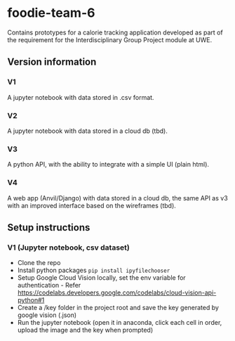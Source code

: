 # foodie-team-6
Contains prototypes for a calorie tracking application developed as part of the requirement for the Interdisciplinary Group Project module at UWE. 

## Version information
### V1
A jupyter notebook with data stored in .csv format.

### V2
A jupyter notebook with data stored in a cloud db (tbd).

### V3
A python API, with the ability to integrate with a simple UI (plain html).

### V4
A web app (Anvil/Django) with data stored in a cloud db, the same API as v3 with an improved interface based on the wireframes (tbd).

## Setup instructions 
### V1 (Jupyter notebook, csv dataset)
* Clone the repo 
* Install python packages `pip install ipyfilechooser`
* Setup Google Cloud Vision locally, set the env variable for authentication - Refer https://codelabs.developers.google.com/codelabs/cloud-vision-api-python#1 
* Create a /key folder in the project root and save the key generated by google vision (.json)
* Run the jupyter notebook (open it in anaconda, click each cell in order, upload the image and the key when prompted)

